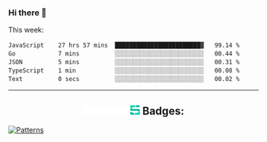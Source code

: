 ### Hi there 👋

This week:
<!--START_SECTION:waka-->

```txt
JavaScript    27 hrs 57 mins  ████████████████████████▓   99.14 %
Go            7 mins          ░░░░░░░░░░░░░░░░░░░░░░░░░   00.44 %
JSON          5 mins          ░░░░░░░░░░░░░░░░░░░░░░░░░   00.31 %
TypeScript    1 min           ░░░░░░░░░░░░░░░░░░░░░░░░░   00.08 %
Text          0 secs          ░░░░░░░░░░░░░░░░░░░░░░░░░   00.02 %
```

<!--END_SECTION:waka-->

---

<h2 style="text-align:center; font-weight: bold;" align="center"><img src="https://github.com/layer5io/layer5/blob/master/.github/assets/images/layer5/layer5-light-no-trim.svg" width="115px"> Badges: </h2>

<a href= "https://meshery.layer5.io/user/04079145-d65d-4d0f-a40e-533d358bea83?tab=badges"><img height="224px" src = "https://badges.layer5.io/assets/badges/patterns/patterns.png" alt = "Patterns" /></a>
